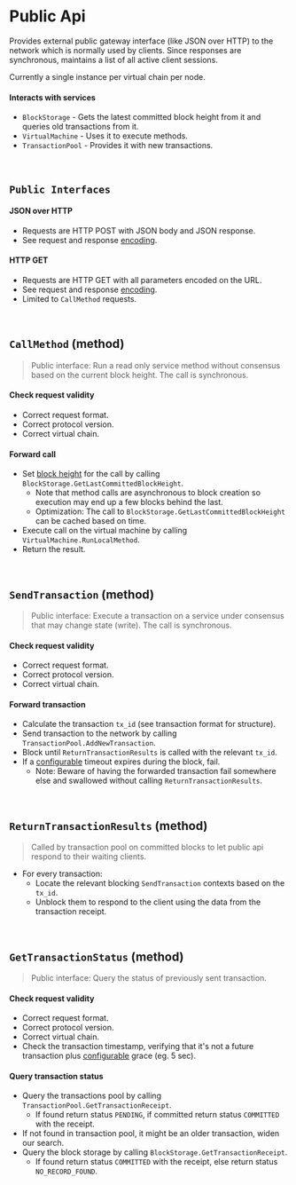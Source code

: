 # Public Api

Provides external public gateway interface (like JSON over HTTP) to the network which is normally used by clients.
Since responses are synchronous, maintains a list of all active client sessions.

Currently a single instance per virtual chain per node.

#### Interacts with services

* `BlockStorage` - Gets the latest committed block height from it and queries old transactions from it.
* `VirtualMachine` - Uses it to execute methods.
* `TransactionPool` - Provides it with new transactions.

&nbsp;
## `Public Interfaces`

#### JSON over HTTP
* Requests are HTTP POST with JSON body and JSON response.
* See request and response [encoding](../../interfaces/protocol/encoding/public-api/json-over-http.md).

#### HTTP GET
* Requests are HTTP GET with all parameters encoded on the URL.
* See request and response [encoding](../../interfaces/protocol/encoding/public-api/http-get.md).
* Limited to `CallMethod` requests.

&nbsp;
## `CallMethod` (method)

> Public interface: Run a read only service method without consensus based on the current block height. The call is synchronous.

#### Check request validity
* Correct request format.
* Correct protocol version.
* Correct virtual chain.

#### Forward call
* Set [block height](../../terminology.md) for the call by calling `BlockStorage.GetLastCommittedBlockHeight`.
  * Note that method calls are asynchronous to block creation so execution may end up a few blocks behind the last.
  * Optimization: The call to `BlockStorage.GetLastCommittedBlockHeight` can be cached based on time.
* Execute call on the virtual machine by calling `VirtualMachine.RunLocalMethod`.
* Return the result.

&nbsp;
## `SendTransaction` (method)

> Public interface: Execute a transaction on a service under consensus that may change state (write). The call is synchronous.

#### Check request validity
* Correct request format.
* Correct protocol version.
* Correct virtual chain.

#### Forward transaction
* Calculate the transaction `tx_id` (see transaction format for structure).
* Send transaction to the network by calling `TransactionPool.AddNewTransaction`.
* Block until `ReturnTransactionResults` is called with the relevant `tx_id`.
* If a [configurable](../config/services.md) timeout expires during the block, fail.
  * Note: Beware of having the forwarded transaction fail somewhere else and swallowed without calling `ReturnTransactionResults`.

&nbsp;
## `ReturnTransactionResults` (method)

> Called by transaction pool on committed blocks to let public api respond to their waiting clients.

* For every transaction:
  * Locate the relevant blocking `SendTransaction` contexts based on the `tx_id`.
  * Unblock them to respond to the client using the data from the transaction receipt.

&nbsp;
## `GetTransactionStatus` (method)

> Public interface: Query the status of previously sent transaction.

#### Check request validity
* Correct request format.
* Correct protocol version.
* Correct virtual chain.
* Check the transaction timestamp, verifying that it's not a future transaction plus [configurable](../config/services.md) grace (eg. 5 sec).

#### Query transaction status
* Query the transactions pool by calling `TransactionPool.GetTransactionReceipt`.
  * If found return status `PENDING`, if committed return status `COMMITTED` with the receipt.
* If not found in transaction pool, it might be an older transaction, widen our search.
* Query the block storage by calling `BlockStorage.GetTransactionReceipt`.
  * If found return status `COMMITTED` with the receipt, else return status `NO_RECORD_FOUND`.

